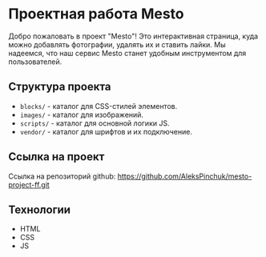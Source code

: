 # Проектная работа Mesto

Добро пожаловать в проект "Mesto"! Это интерактивная страница, куда можно добавлять фотографии, удалять их и ставить лайки. Мы надеемся, что наш сервис Mesto станет удобным инструментом для пользователей.

## Структура проекта

- `blocks/` - каталог для CSS-стилей элементов.
- `images/` - каталог для изображений.
- `sсripts/` - каталог для основной логики JS.
- `vendor/` - каталог для шрифтов и их подключение.

## Ссылка на проект 

Ссылка на репозиторий github: https://github.com/AleksPinchuk/mesto-project-ff.git

## Технологии

- HTML
- CSS
- JS
